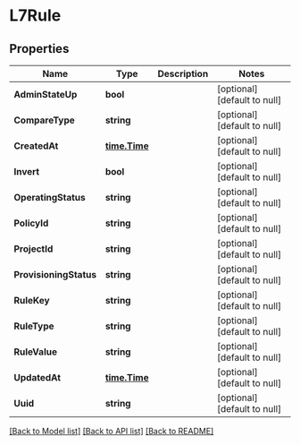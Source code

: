 # L7Rule

## Properties
Name | Type | Description | Notes
------------ | ------------- | ------------- | -------------
**AdminStateUp** | **bool** |  | [optional] [default to null]
**CompareType** | **string** |  | [optional] [default to null]
**CreatedAt** | [**time.Time**](time.Time.md) |  | [optional] [default to null]
**Invert** | **bool** |  | [optional] [default to null]
**OperatingStatus** | **string** |  | [optional] [default to null]
**PolicyId** | **string** |  | [optional] [default to null]
**ProjectId** | **string** |  | [optional] [default to null]
**ProvisioningStatus** | **string** |  | [optional] [default to null]
**RuleKey** | **string** |  | [optional] [default to null]
**RuleType** | **string** |  | [optional] [default to null]
**RuleValue** | **string** |  | [optional] [default to null]
**UpdatedAt** | [**time.Time**](time.Time.md) |  | [optional] [default to null]
**Uuid** | **string** |  | [optional] [default to null]

[[Back to Model list]](../README.md#documentation-for-models) [[Back to API list]](../README.md#documentation-for-api-endpoints) [[Back to README]](../README.md)


